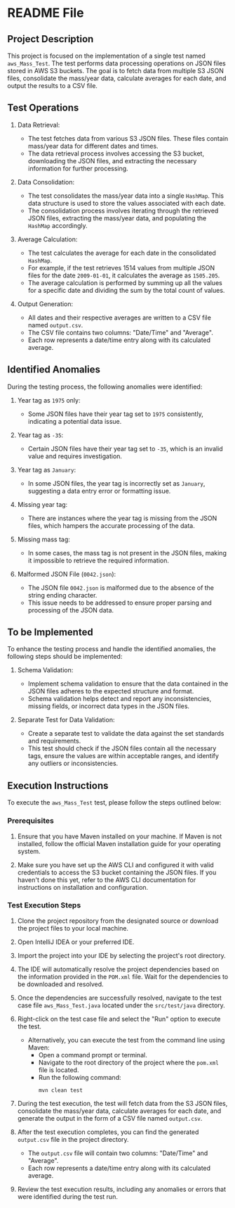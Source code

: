 # README File

## Project Description

This project is focused on the implementation of a single test named `aws_Mass_Test`. The test performs data processing operations on JSON files stored in AWS S3 buckets. The goal is to fetch data from multiple S3 JSON files, consolidate the mass/year data, calculate averages for each date, and output the results to a CSV file.

## Test Operations

1. Data Retrieval:
   - The test fetches data from various S3 JSON files. These files contain mass/year data for different dates and times.
   - The data retrieval process involves accessing the S3 bucket, downloading the JSON files, and extracting the necessary information for further processing.

2. Data Consolidation:
   - The test consolidates the mass/year data into a single `HashMap`. This data structure is used to store the values associated with each date.
   - The consolidation process involves iterating through the retrieved JSON files, extracting the mass/year data, and populating the `HashMap` accordingly.

3. Average Calculation:
   - The test calculates the average for each date in the consolidated `HashMap`.
   - For example, if the test retrieves 1514 values from multiple JSON files for the date `2009-01-01`, it calculates the average as `1505.205`.
   - The average calculation is performed by summing up all the values for a specific date and dividing the sum by the total count of values.

4. Output Generation:
   - All dates and their respective averages are written to a CSV file named `output.csv`.
   - The CSV file contains two columns: "Date/Time" and "Average".
   - Each row represents a date/time entry along with its calculated average.

## Identified Anomalies

During the testing process, the following anomalies were identified:

1. Year tag as `1975` only:
   - Some JSON files have their year tag set to `1975` consistently, indicating a potential data issue.

2. Year tag as `-35`:
   - Certain JSON files have their year tag set to `-35`, which is an invalid value and requires investigation.

3. Year tag as `January`:
   - In some JSON files, the year tag is incorrectly set as `January`, suggesting a data entry error or formatting issue.

4. Missing year tag:
   - There are instances where the year tag is missing from the JSON files, which hampers the accurate processing of the data.

5. Missing mass tag:
   - In some cases, the mass tag is not present in the JSON files, making it impossible to retrieve the required information.

6. Malformed JSON File (`0042.json`):
   - The JSON file `0042.json` is malformed due to the absence of the string ending character.
   - This issue needs to be addressed to ensure proper parsing and processing of the JSON data.

## To be Implemented

To enhance the testing process and handle the identified anomalies, the following steps should be implemented:

1. Schema Validation:
   - Implement schema validation to ensure that the data contained in the JSON files adheres to the expected structure and format.
   - Schema validation helps detect and report any inconsistencies, missing fields, or incorrect data types in the JSON files.

2. Separate Test for Data Validation:
   - Create a separate test to validate the data against the set standards and requirements.
   - This test should check if the JSON files contain all the necessary tags, ensure the values are within acceptable ranges, and identify any outliers or inconsistencies.

## Execution Instructions

To execute the `aws_Mass_Test` test, please follow the steps outlined below:

### Prerequisites

1. Ensure that you have Maven installed on your machine. If Maven is not installed, follow the official Maven installation guide for your operating system.

2. Make sure you have set up the AWS CLI and configured it with valid credentials to access the S3 bucket containing the JSON files. If you haven't done this yet, refer to the AWS CLI documentation for instructions on installation and configuration.

### Test Execution Steps

1. Clone the project repository from the designated source or download the project files to your local machine.

2. Open IntelliJ IDEA or your preferred IDE.

3. Import the project into your IDE by selecting the project's root directory.

4. The IDE will automatically resolve the project dependencies based on the information provided in the `POM.xml` file. Wait for the dependencies to be downloaded and resolved.

5. Once the dependencies are successfully resolved, navigate to the test case file `aws_Mass_Test.java` located under the `src/test/java` directory.

6. Right-click on the test case file and select the "Run" option to execute the test.

   - Alternatively, you can execute the test from the command line using Maven:
     - Open a command prompt or terminal.
     - Navigate to the root directory of the project where the `pom.xml` file is located.
     - Run the following command:
       ```
       mvn clean test
       ```

7. During the test execution, the test will fetch data from the S3 JSON files, consolidate the mass/year data, calculate averages for each date, and generate the output in the form of a CSV file named `output.csv`.

8. After the test execution completes, you can find the generated `output.csv` file in the project directory.

   - The `output.csv` file will contain two columns: "Date/Time" and "Average".
   - Each row represents a date/time entry along with its calculated average.

9. Review the test execution results, including any anomalies or errors that were identified during the test run.
